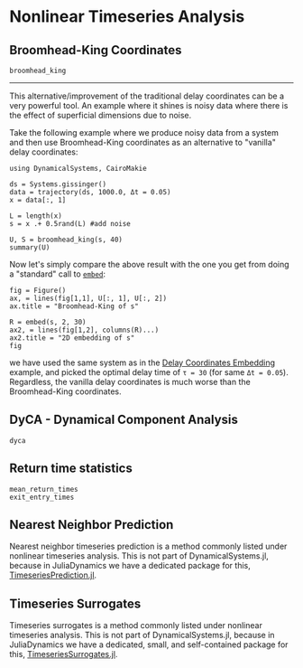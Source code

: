 # Nonlinear Timeseries Analysis

## Broomhead-King Coordinates
```@docs
broomhead_king
```
---
This alternative/improvement of the traditional delay coordinates can be a very
powerful tool. An example where it shines is noisy data where there is the effect
of superficial dimensions due to noise.

Take the following example where we produce noisy data from a system and then use
Broomhead-King coordinates as an alternative to "vanilla" delay coordinates:

```@example MAIN
using DynamicalSystems, CairoMakie

ds = Systems.gissinger()
data = trajectory(ds, 1000.0, Δt = 0.05)
x = data[:, 1]

L = length(x)
s = x .+ 0.5rand(L) #add noise

U, S = broomhead_king(s, 40)
summary(U)
```

Now let's simply compare the above result with the one you get from doing a "standard" call to [`embed`](@ref):
```@example MAIN
fig = Figure()
ax, = lines(fig[1,1], U[:, 1], U[:, 2])
ax.title = "Broomhead-King of s"

R = embed(s, 2, 30)
ax2, = lines(fig[1,2], columns(R)...)
ax2.title = "2D embedding of s"
fig
```

we have used the same system as in the [Delay Coordinates Embedding](@ref) example, and picked the optimal
delay time of `τ = 30` (for same `Δt = 0.05`). Regardless, the vanilla delay coordinates is much worse than the Broomhead-King coordinates.

## DyCA - Dynamical Component Analysis
```@docs
dyca
```

## Return time statistics
```@docs
mean_return_times
exit_entry_times
```

## Nearest Neighbor Prediction
Nearest neighbor timeseries prediction is a method commonly listed under nonlinear timeseries analysis.
This is not part of DynamicalSystems.jl, because in JuliaDynamics we have a dedicated package for this, [TimeseriesPrediction.jl](https://juliadynamics.github.io/TimeseriesPrediction.jl/dev/).

## Timeseries Surrogates
Timeseries surrogates is a method commonly listed under nonlinear timeseries analysis.
This is not part of DynamicalSystems.jl, because in JuliaDynamics we have a dedicated, small, and self-contained package for this, [TimeseriesSurrogates.jl](https://juliadynamics.github.io/TimeseriesSurrogates.jl/dev/).
